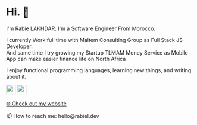 <h1>Hi. 👋</h1>
<p>I'm Rabie LAKHDAR. I'm a Software Engineer From Morocco.</p>
<p>I currently Work full time with Maltem Consulting Group as Full Stack JS Developer.<br>
And same time I try growing my Startup TLMAM Money Service as Mobile App can make easier finance life on North Africa</p>
<p>I enjoy functional programming languages, learning new things, and writing about it.</p>
<p> <a href="https://www.linkedin.com/in/rabie-lakhdar/"><img src="https://img.shields.io/badge/linkedin-%230077B5.svg?&style=for-the-badge&logo=linkedin&logoColor=white" height=25></a> <a href="https://www.instagram.com/rabiel.dev/"><img src="https://img.shields.io/badge/instagram-%23E4405F.svg?&style=for-the-badge&logo=instagram&logoColor=white" height=25></a></p>
<p><a href="https://www.rabiel.dev">🌐 Check out my website</a></p>
<p>📫 How to reach me: hello@rabiel.dev</p>
